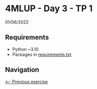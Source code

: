 # 4MLUP - Day 3 - TP 1
01/06/2022

## Requirements
- Python ~3.10
- Packages in [requirements.txt](https://github.com/EmpireDemocratiqueDuPoulpe/4MLUP-Day3-TP1/blob/main/requirements.txt)

## Navigation
[<-- Previous exercise](https://github.com/EmpireDemocratiqueDuPoulpe/4MLUP-Day2-TP1/tree/main)
